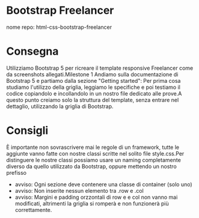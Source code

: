 # Bootstrap Freelancer

nome repo: html-css-bootstrap-freelancer

# Consegna
Utilizziamo Bootstrap 5 per ricreare il template responsive Freelancer come da screenshots allegati.Milestone 1 Andiamo sulla documentazione di Bootstrap 5 e partiamo dalla sezione "Getting started": Per prima cosa studiamo l'utilizzo della griglia, leggiamo le specifiche e poi testiamo il codice copiandolo e incollandolo in un nostro file dedicato alle prove.A questo punto creiamo solo la struttura del template, senza entrare nel dettaglio, utilizzando la griglia di Bootstrap.

# Consigli
È importante non sovrascrivere mai le regole di un framework, tutte le aggiunte vanno fatte con nostre classi scritte nel solito file style.css.Per distinguere le nostre classi possiamo usare un naming completamente diverso da quello utilizzato da Bootstrap, oppure mettendo un nostro prefisso
- avviso: Ogni sezione deve contenere una classe di container (solo uno)
- avviso: Non inserite nessun elemento tra .row e .col
- avviso: Margini e padding orzzontali di row e e col non vanno mai modificati, altrimenti la griglia si romperà e non funzionerà più correttamente.